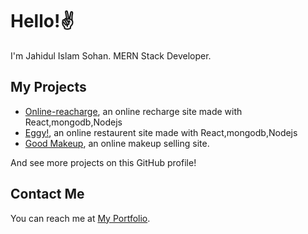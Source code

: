 # Hello!✌

I'm Jahidul Islam Sohan. MERN Stack Developer.

## My Projects

* [Online-reacharge](https://re-charge-11075.web.app/), an online recharge site made with React,mongodb,Nodejs
* [Eggy!](https://eggy-website.netlify.app/home), an online restaurent site made with React,mongodb,Nodejs
* [Good Makeup](https://vigilant-shockley-e63c57.netlify.app/), an online makeup selling site.

And see more projects on this GitHub profile!

## Contact Me

You can reach me at [My Portfolio](https://sohan-portfolio.netlify.app/).
